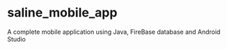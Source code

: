 # saline_mobile_app
A complete mobile application using Java, FireBase database and Android Studio 
